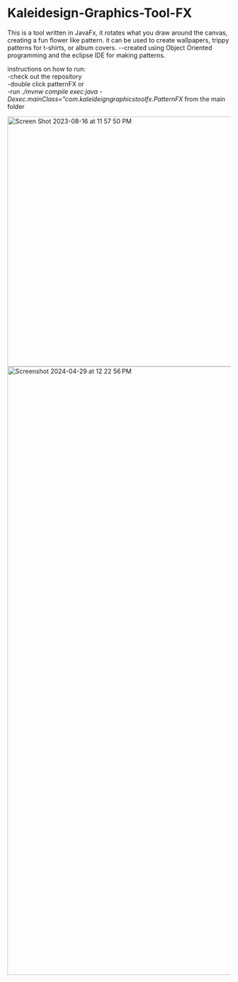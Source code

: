 # Kaleidesign-Graphics-Tool-FX
This is a tool written in JavaFx, it rotates what you draw around the canvas, creating a fun flower like pattern. it can be used to create wallpapers, trippy patterns for t-shirts, or album covers.  --created using Object Oriented programming and the eclipse IDE for making patterns.

instructions on how to run:  
-check out the repository  
-double click patternFX or  
-run <em>./mvnw compile exec:java -Dexec.mainClass="com.kaleideigngraphicstoolfx.PatternFX</em> from the main folder

<img width="565" alt="Screen Shot 2023-08-16 at 11 57 50 PM" src="https://github.com/xshirl1027/Kaleideign-Graphics-Tool-FX/assets/12800360/880c7694-a1ca-43ff-874d-8dda3fd6930b">
<img width="1375" alt="Screenshot 2024-04-29 at 12 22 56 PM" src="https://github.com/xshirl1027/Kaleidesign-Graphics-Tool-FX/assets/12800360/b26700e8-8ee3-49b2-a089-ae74d3754a73">

